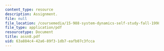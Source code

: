 ```yaml
---
content_type: resource
description: Assignment.
file: null
file_location: /coursemedia/15-988-system-dynamics-self-study-fall-1998-spring-1999/63a884c442a689f31db7eafb07c3fcca_assn8.pdf
file_type: application/pdf
resourcetype: Document
title: assn8.pdf
uid: 63a884c4-42a6-89f3-1db7-eafb07c3fcca
---
```

